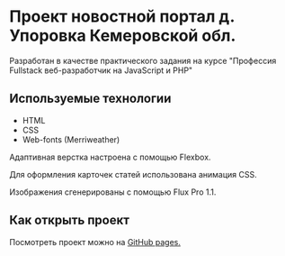 # Проект новостной портал д. Упоровка Кемеровской обл.

Разработан в качестве практического задания на курсе "Профессия Fullstack веб-разработчик на JavaScript и PHP"

## Используемые технологии

* HTML
* CSS
* Web-fonts (Merriweather)

Адаптивная верстка настроена с помощью Flexbox.

Для оформления карточек статей использована анимация CSS.

Изображения сгенерированы с помощью Flux Pro 1.1.

## Как открыть проект

Посмотреть проект можно на [GitHub pages.](https://unecspectedusername.github.io/module_5/ "GitHub pages")
